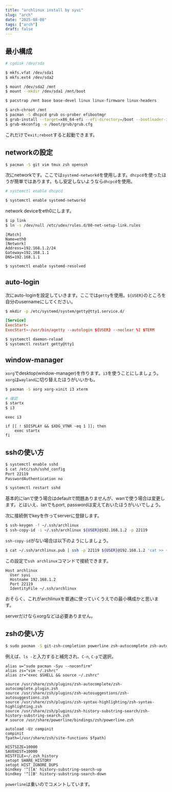 ```yaml
---
title: "archlinux install by syui"
slug: "arch"
date: "2025-08-08"
tags: ["arch"]
draft: false
---
```


## 最小構成

```sh
# cgdisk /dev/sda
```

```sh
$ mkfs.vfat /dev/sda1
$ mkfs.ext4 /dev/sda2

$ mount /dev/sda2 /mnt
$ mount --mkdir /dev/sda1 /mnt/boot

$ pacstrap /mnt base base-devel linux linux-firmware linux-headers

$ arch-chroot /mnt
$ pacman -S dhcpcd grub os-prober efibootmgr
$ grub-install --target=x86_64-efi --efi-directory=/boot --bootloader-id=grub
$ grub-mkconfig -o /boot/grub/grub.cfg
```

これだけで`exit;reboot`すると起動できます。

## networkの設定

```sh
$ pacman -S git vim tmux zsh openssh
```

次にnetworkです。ここでは`systemd-networkd`を使用します。`dhcpcd`を使ったほうが簡単ではあります。もし安定しないようなら`dhcpcd`を使用。

```sh
# systemctl enable dhcpcd
```

```sh
$ systemctl enable systemd-networkd
```

network deviceをeth0にします。

```sh
$ ip link
$ ln -s /dev/null /etc/udev/rules.d/80-net-setup-link.rules
```

```sh:/etc/systemd/network/eth.network
[Match]
Name=eth0
[Network]
Address=192.168.1.2/24
Gateway=192.168.1.1
DNS=192.168.1.1
```

```sh
$ systemctl enable systemd-resolved
```

## auto-login

次にauto-loginを設定していきます。ここでは`getty`を使用。`${USER}`のところを自分のusernameにしてください。

```sh
$ mkdir -p /etc/systemd/system/getty@tty1.service.d/
```

```sh:/etc/systemd/system/getty@tty1.service.d/override.conf
[Service]
ExecStart=
ExecStart=-/usr/bin/agetty --autologin ${USER} --noclear %I $TERM
```

```sh
$ systemctl daemon-reload
$ systemctl restart getty@tty1
```

## window-manager

`xorg`でdesktop(window-manager)を作ります。`i3`を使うことにしましょう。`xorg`は`wayland`に切り替えたほうがいいかも。

```sh
$ pacman -S xorg xorg-xinit i3 xterm

# 確認
$ startx
$ i3
```

```sh:~/.xinitrc
exec i3
```

```sh:~/.bash_profile
if [[ ! $DISPLAY && $XDG_VTNR -eq 1 ]]; then
    exec startx
fi
```

## sshの使い方

```sh
$ systemctl enable sshd
$ cat /etc/ssh/sshd_config
Port 22119
PasswordAuthentication no

$ systemctl restart sshd
```

基本的にlanで使う場合はdefaultで問題ありませんが、wanで使う場合は変更します。とはいえ、lanでもport, passwordは変えておいたほうがいいでしょう。

次に接続側でkeyを作ってserverに登録します。

```sh
$ ssh-keygen -f ~/.ssh/archlinux
$ ssh-copy-id -i ~/.ssh/archlinux ${USER}@192.168.1.2 -p 22119
```

`ssh-copy-id`がない場合は以下のようにしましょう。

```sh
$ cat ~/.ssh/archlinux.pub | ssh -p 22119 ${USER}@192.168.1.2 'cat >> ~/.ssh/authorized_keys'
```

この設定で`ssh archlinux`コマンドで接続できます。

```sh:~/.ssh/config
Host archlinux
  User syui
  Hostname 192.168.1.2
  Port 22119
  IdentityFile ~/.ssh/archlinux
```

おそらく、これがarchlinuxを普通に使っていくうえでの最小構成かと思います。

serverだけならxorgなどは必要ありません。

## zshの使い方

```sh
$ sudo pacman -S git-zsh-completion powerline zsh-autocomplete zsh-autosuggestions zsh-completions zsh-history-substring-search zsh-syntax-highlighting
```

例えば、`ls -`と入力すると補完され、`C-n`, `C-p`で選択。

```sh:~/.zshrc
alias u="sudo pacman -Syu --noconfirm"
alias zs="vim ~/.zshrc"
alias zr="exec $SHELL && source ~/.zshrc"

source /usr/share/zsh/plugins/zsh-autocomplete/zsh-autocomplete.plugin.zsh
source /usr/share/zsh/plugins/zsh-autosuggestions/zsh-autosuggestions.zsh
source /usr/share/zsh/plugins/zsh-syntax-highlighting/zsh-syntax-highlighting.zsh
source /usr/share/zsh/plugins/zsh-history-substring-search/zsh-history-substring-search.zsh
# source /usr/share/powerline/bindings/zsh/powerline.zsh

autoload -Uz compinit
compinit
fpath=(/usr/share/zsh/site-functions $fpath)

HISTSIZE=10000
SAVEHIST=10000
HISTFILE=~/.zsh_history
setopt SHARE_HISTORY
setopt HIST_IGNORE_DUPS
bindkey '^[[A' history-substring-search-up
bindkey '^[[B' history-substring-search-down
```

`powerline`は重いのでコメントしています。

